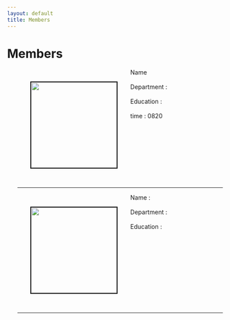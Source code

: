 ```yaml
---
layout: default
title: Members
---
```

<div class="post">
	<h1 class="pageTitle"> Members </h1>
	<ul> <img src="{{ '/assets/img/Cute Weddell Seal.jpg' | prepend: site.baseurl }}" alt="" style="width: auto; height: 200px" align="left"  border="2"  vspace="30" hspace="30"> Name <br> <br> Department : <br>
		<br>Education :    <br>
		<br>time : 0820    <br>
		<br clear="left">
		<hr>
	<img src="{{ '/assets/img/Cute Weddell Seal.jpg' | prepend: site.baseurl }}" alt="" style="width: auto; height: 200px" align="left"  border="2" vspace="30" hspace="30">  Name :  <br> 
		 <br> Department :   <br> 
   	 	 <br> Education :    <br> 
		<br clear="left">
		<hr>
	</ul>	
		</div>

